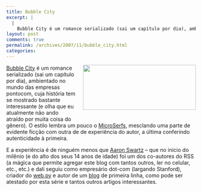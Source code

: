 ```yaml
---
title: Bubble City
excerpt: |
  |
    Bubble City é um romance serializado (sai um capítulo por dia), ambientado no mundo das empresas pontocom, cuja história tem se mostrado bastante interessante (e olha que eu atualmente não ando atraído por muita coisa do gênero). O estilo lembra...
layout: post
comments: true
permalink: /archives/2007/11/bubble_city.html
categories:
---
```

<span class="mt-enclosure mt-enclosure-image"><img src="//chester.me/archives/img/dotcom_bubble.jpg" width="300" height="120" class="mt-image-right" style="float: right; margin: 0 0 20px 20px;" /></span>[Bubble City][1] é um romance serializado (sai um capítulo por dia), ambientado no mundo das empresas pontocom, cuja história tem se mostrado bastante interessante (e olha que eu atualmente não ando atraído por muita coisa do gênero). O estilo lembra um pouco o [MicroSerfs][2], mesclando uma parte de evidente ficção com outra de de experiência do autor, a última conferindo autenticidade à primeira.

E a experiência é de ninguém menos que [Aaron Swartz][3] &#8211; que no início do milênio (e do alto dos seus 14 anos de idade) foi um dos co-autores do RSS (a mágica que permite agregar este blog com tantos outros, ler no celular, etc., etc.) e dali seguiu como empresário dot-com (largando Stanford), criador do [web.py][4] e autor de um [blog][5] de primeira linha, como pode ser atestado por esta série e tantos outros artigos interessantes.

 [1]: http://www.aaronsw.com/weblog/bubblecity1
 [2]: http://en.wikipedia.org/wiki/Microserfs
 [3]: http://en.wikipedia.org/wiki/Aaron_Swartz
 [4]: http://webpy.org/
 [5]: http://www.aaronsw.com/weblog/
